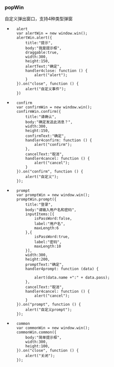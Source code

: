 ### popWin
   自定义弹出窗口，支持4种类型弹窗

*		alert
 		var alertWin = new window.win();
		alertWin.alert({
			title:"提示",
			body:"我是提示框",
			draggable:true,
			width:300,
			height:150,
			alertText:"确定",
			handler4close: function () {
				alert("alert");
			}
		}).on("close", function () {
			alert("自定义事件");
		})

*		confirm
 		var confirmWin = new window.win();
		confirmWin.confirm({
			title:"请确认",
			body:"确定发送此消息？",
			width:300,
			height:150,
			confirmText:"确定",
			handler4confirm: function () {
				alert("confirm");
			},
			cancelText:"取消",
			handler4cancel: function () {
				alert("cancel");
			}
		}).on("confirm", function () {
			alert("自定义");
        });
*		prompt
		var promptWin = new window.win();
		promptWin.prompt({
			title:"登录",
			body:"请输入用户名和密码",
			inputItems:[{
				isPassWord:false,
				label:"用户名",
				maxLength:6
			},{
				isPassWord:true,
				label:"密码",
				maxLength:10
			}],
			width:300,
			height:200,
			promptText:"确定",
			handler4prompt: function (data) {

				alert(data.name +":" + data.pass);
			},
			cancelText:"取消",
			handler4cancel: function () {
				alert("cancel");
			}
		}).on("prompt", function () {
			alert("自定义prompt");
		});

*		common
		var commonWin = new window.win();
        commonWin.common({
            body:"简单提示框",
            width:300,
            height:100,
        }).on("close", function () {
            alert("关闭");
        });

